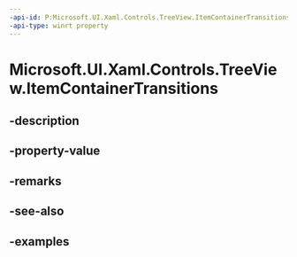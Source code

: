 ```yaml
---
-api-id: P:Microsoft.UI.Xaml.Controls.TreeView.ItemContainerTransitions
-api-type: winrt property
---
```


<!-- Property syntax.
public TransitionCollection ItemContainerTransitions { get;  set; }
-->

# Microsoft.UI.Xaml.Controls.TreeView.ItemContainerTransitions

## -description

## -property-value

## -remarks

## -see-also

## -examples

